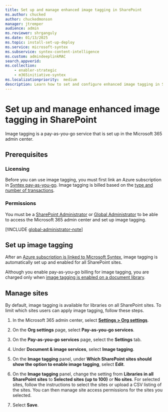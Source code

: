 ```yaml
---
title: Set up and manage enhanced image tagging in SharePoint
ms.author: chucked
author: chuckedmonson
manager: jtremper
audience: admin
ms.reviewer: shrganguly
ms.date: 01/13/2025
ms.topic: install-set-up-deploy
ms.service: microsoft-syntex
ms.subservice: syntex-content-intelligence
ms.custom: admindeeplinkMAC
search.appverid:
ms.collection:
    - enabler-strategic
    - m365initiative-syntex
ms.localizationpriority:  medium
description: Learn how to set and configure enhanced image tagging in SharePoint.
---
```


# Set up and manage enhanced image tagging in SharePoint

Image tagging is a pay-as-you-go service that is set up in the Microsoft 365 admin center.

## Prerequisites

### Licensing

Before you can use image tagging, you must first link an Azure subscription in [Syntex pay-as-you-go](syntex-azure-billing.md). Image tagging is billed based on the [type and number of transactions](syntex-pay-as-you-go-services.md).

### Permissions

You must be a [SharePoint Administrator](/entra/identity/role-based-access-control/permissions-reference#sharepoint-administrator) or [Global Administrator](/entra/identity/role-based-access-control/permissions-reference#global-administrator) to be able to access the Microsoft 365 admin center and set up image tagging.

[!INCLUDE [global-administrator-note](../includes/global-administrator-note.md)]

## Set up image tagging

After an [Azure subscription is linked to Microsoft Syntex](syntex-azure-billing.md), image tagging is automatically set up and enabled for all SharePoint sites.

Although you enable pay-as-you-go billing for image tagging, you are charged only when [image tagging is enabled on a document library](image-tagging.md).

## Manage sites

By default, image tagging is available for libraries on all SharePoint sites. To limit which sites users can apply image tagging, follow these steps.

1. In the Microsoft 365 admin center, select <a href="https://go.microsoft.com/fwlink/p/?linkid=2171997" target="_blank">**Settings > Org settings**</a>.

2. On the **Org settings** page, select **Pay-as-you-go services**.

3. On the **Pay-as-you-go services** page, select the **Settings** tab.

4. Under **Document & image services**, select **Image tagging**.

5. On the **Image tagging** panel, under **Which SharePoint sites should show the option to enable image tagging**, select **Edit**.

6. On the **Image tagging** panel, change the setting from **Libraries in all SharePoint sites** to **Selected sites (up to 100)** or **No sites**. For selected sites, follow the instructions to select the sites or upload a CSV listing of the sites. You can then manage site access permissions for the sites you selected.

7. Select **Save**.
